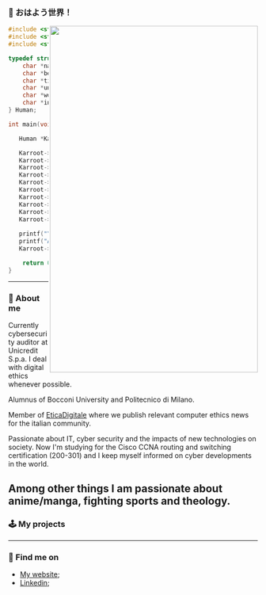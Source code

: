 ### 👋 おはよう世界！

<img align='right' src="https://i.kym-cdn.com/photos/images/original/000/948/102/01a.gif" width="420" height="700">


```C
#include <stdio.h>
#include <stdlib.h>
#include <stdbool.h>

typedef struct {
    char *name;
    char *born_date;
    char *title;
    char *university[2];
    char *work_experience[2];
    char *interest[3];
} Human;

int main(void) {

   Human *Karroot = malloc(sizeof(*Karroot));

   Karroot->name = "Gabriele Gallotti";
   Karroot->born_date = "23/09/1997";
   Karroot->title = "Cybersecurity Auditor";
   Karroot->university[0] = "Polytechnic of Milan";
   Karroot->university[1] = "Boccony University";
   Karroot->work_experience[0] = "Cefriel"; // as ICT security analyst & developer 
   Karroot->work_experience[1] = "Unicredit"; // as Cybersecurity Auditor
   Karroot->interest[0] = "Cybersecurity risk";
   Karroot->interest[1] = "Network security";
   Karroot->interest[2] = "Computer ethics";
   
   printf("\n %s can be defined as:\n\n", Karroot->name);
   printf("A funny guy born in %s, currently a %s at %s and he graduated at both %s and %s while working as intern at %s and he is currently interested in %s, %s and %s.",
   Karroot->born_date, Karroot->title, Karroot->work_experience[1], Karroot->university[0], Karroot->university[1], Karroot->work_experience[0], Karroot->interest[0], Karroot->interest[1], Karroot->interest[2]);

    return 0;
}

```

---

### 🧐 About me
Currently cybersecurity auditor at Unicredit S.p.a. 
I deal with digital ethics whenever possible.

Alumnus of Bocconi University and Politecnico di Milano.

Member of [EticaDigitale](https://t.me/EticaDigitaleChannel) where we publish relevant computer ethics news for the italian community.

Passionate about IT, cyber security and the impacts of new technologies on society.
Now I'm studying for the Cisco CCNA routing and switching certification (200-301) and I keep myself informed on cyber developments in the world.

Among other things I am passionate about anime/manga, fighting sports and theology.
---

### 🕹️ My projects

---

### 🔦 Find me on
- [My website]();
- [Linkedin](https://www.linkedin.com/in/gabriele-gallotti/);

<!---
karroot/karroot is a ✨ special ✨ repository because its `README.md` (this file) appears on your GitHub profile.
You can click the Preview link to take a look at your changes.
Here are some ideas to get you started:

- 🔭 I’m currently working on ...
- 🌱 I’m currently learning ...
- 👯 I’m looking to collaborate on ...
- 🤔 I’m looking for help with ...
- 💬 Ask me about ...
- 📫 How to reach me: ...
- 😄 Pronouns: ...
- ⚡ Fun fact: ...
--->
